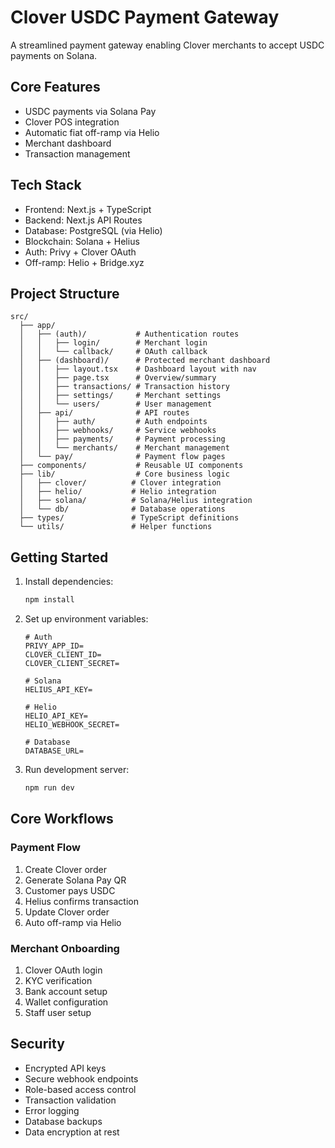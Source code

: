 # Clover USDC Payment Gateway

A streamlined payment gateway enabling Clover merchants to accept USDC payments on Solana.

## Core Features

- USDC payments via Solana Pay
- Clover POS integration
- Automatic fiat off-ramp via Helio
- Merchant dashboard
- Transaction management

## Tech Stack

- Frontend: Next.js + TypeScript
- Backend: Next.js API Routes
- Database: PostgreSQL (via Helio)
- Blockchain: Solana + Helius
- Auth: Privy + Clover OAuth
- Off-ramp: Helio + Bridge.xyz

## Project Structure

```
src/
  ├── app/
  │   ├── (auth)/           # Authentication routes
  │   │   ├── login/        # Merchant login
  │   │   └── callback/     # OAuth callback
  │   ├── (dashboard)/      # Protected merchant dashboard
  │   │   ├── layout.tsx    # Dashboard layout with nav
  │   │   ├── page.tsx      # Overview/summary
  │   │   ├── transactions/ # Transaction history
  │   │   ├── settings/     # Merchant settings
  │   │   └── users/        # User management
  │   ├── api/              # API routes
  │   │   ├── auth/         # Auth endpoints
  │   │   ├── webhooks/     # Service webhooks
  │   │   ├── payments/     # Payment processing
  │   │   └── merchants/    # Merchant management
  │   └── pay/              # Payment flow pages
  ├── components/           # Reusable UI components
  ├── lib/                  # Core business logic
  │   ├── clover/          # Clover integration
  │   ├── helio/           # Helio integration
  │   ├── solana/          # Solana/Helius integration
  │   └── db/              # Database operations
  ├── types/               # TypeScript definitions
  └── utils/               # Helper functions
```

## Getting Started

1. Install dependencies:
   ```bash
   npm install
   ```

2. Set up environment variables:
   ```
   # Auth
   PRIVY_APP_ID=
   CLOVER_CLIENT_ID=
   CLOVER_CLIENT_SECRET=

   # Solana
   HELIUS_API_KEY=
   
   # Helio
   HELIO_API_KEY=
   HELIO_WEBHOOK_SECRET=
   
   # Database
   DATABASE_URL=
   ```

3. Run development server:
   ```bash
   npm run dev
   ```

## Core Workflows

### Payment Flow
1. Create Clover order
2. Generate Solana Pay QR
3. Customer pays USDC
4. Helius confirms transaction
5. Update Clover order
6. Auto off-ramp via Helio

### Merchant Onboarding
1. Clover OAuth login
2. KYC verification
3. Bank account setup
4. Wallet configuration
5. Staff user setup

## Security

- Encrypted API keys
- Secure webhook endpoints
- Role-based access control
- Transaction validation
- Error logging
- Database backups
- Data encryption at rest
